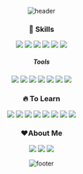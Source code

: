 <div align='center'>
  
![header](https://capsule-render.vercel.app/api?type=waving&color=E3A6AE&height=300&section=header&text=Hello,%20World!%20👋&fontSize=40)

### 💪 Skills
<img src="https://img.shields.io/badge/HTML5-E34F26?style=flat-square&logo=HTML5&logoColor=white" />
<img src="https://img.shields.io/badge/CSS3-1572B6?style=flat-square&logo=CSS3&logoColor=white" />
<img src="https://img.shields.io/badge/JavaScript-F7DF1E?style=flat-square&logo=JavaScript&logoColor=white" />
<img src="https://img.shields.io/badge/jQuery-0769AD?style=flat-square&logo=jQuery&logoColor=white" />
<img src="https://img.shields.io/badge/SCSS-CC6699?style=flat-square&logo=sass&logoColor=white" />
<img src="https://img.shields.io/badge/angularjs-E23237?style=flat-square&logo=angularjs&logoColor=white" />

##### Tools
<img src="https://img.shields.io/badge/vscode-007ACC?style=flat-square&logo=visualstudio&logoColor=white" />
<img src="https://img.shields.io/badge/webstorm-000000?style=flat-square&logo=webstorm&logoColor=white" />
<img src="https://img.shields.io/badge/git-F05032?style=flat-square&logo=git&logoColor=white" />
<img src="https://img.shields.io/badge/Eclipes-2C2255?style=flat-square&logo=eclipseide&logoColor=white" />
<img src="https://img.shields.io/badge/Notion-000000?style=flat-square&logo=notion&logoColor=white" />
<img src="https://img.shields.io/badge/figma-F24E1E?style=flat-square&logo=figma&logoColor=white" />
<img src="https://img.shields.io/badge/jira-0052CC?style=flat-square&logo=jira&logoColor=white" />

### 🔥 To Learn
<img src="https://img.shields.io/badge/react-61DAFB?style=flat-square&logo=react&logoColor=white" />
<img src="https://img.shields.io/badge/nodejs-339933?style=flat-square&logo=nodedotjs&logoColor=white" />
<img src="https://img.shields.io/badge/Java-007396?style=flat-square&logo=OpenJDK&logoColor=white" />
<img src="https://img.shields.io/badge/spring-6DB33F?style=flat-square&logo=spring&logoColor=white" />
<img src="https://img.shields.io/badge/Spring Boot-6DB33F?style=flat-square&logo=springboot&logoColor=white" />
<img src="https://img.shields.io/badge/Spring Security-6DB33F?style=flat-square&logo=springsecurity&logoColor=white" />
<img src="https://img.shields.io/badge/oracledb-F80000?style=flat-square&logo=oracle&logoColor=white" />
<img src="https://img.shields.io/badge/mariadb-003545?style=flat-square&logo=mariadb&logoColor=white" />

### ❤About Me
<a href="https://121mbp.github.io/room"><img src="https://img.shields.io/badge/github-181717?style=flat-square&logo=github&logoColor=white" /></a>
<a href="https://dominickwon.tistory.com"><img src="https://img.shields.io/badge/tistory-EC4815?style=flat-square&logo=tistory&logoColor=white" /></a>
<a href="mailto:nino09@naver.com"><img src="https://img.shields.io/badge/Naver-03C75A?style=flat-square&logo=naver&logoColor=white" /></a>

![footer](https://capsule-render.vercel.app/api?type=waving&color=E3A6AE&section=footer)
</div>
